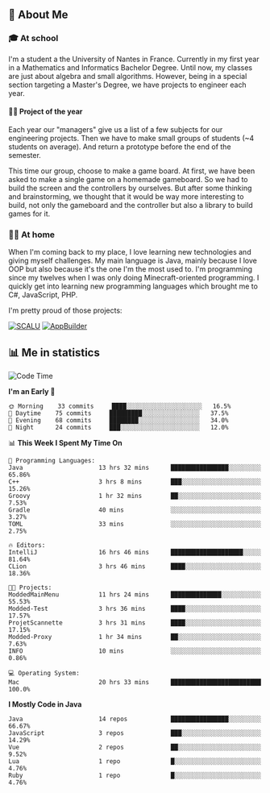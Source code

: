 ## 👀 About Me

### 🎓 At school

I'm a student a the University of Nantes in France. Currently in my first year in a Mathematics and Informatics Bachelor Degree. Until now, my classes are just about algebra and small algorithms. However, being in a special section targeting a Master's Degree, we have projects to engineer each year. 

#### 🔧🔬 Project of the year

Each year our "managers" give us a list of a few subjects for our engineering projects. Then we have to make small groups of students (~4 students on average). And return a prototype before the end of the semester.

This time our group, choose to make a game board. At first, we have been asked to make a single game on a homemade gameboard. So we had to build the screen and the controllers by ourselves. 
But after some thinking and brainstorming, we thought that it would be way more interesting to build, not only the gameboard and the controller but also a library to build games for it.

### 👨‍💻 At home

When I'm coming back to my place, I love learning new technologies and giving myself challenges. My main language is Java, mainly because I love OOP but also because it's the one I'm the most used to. I'm programming since my twelves when I was only doing Minecraft-oriented programming.  I quickly get into learning new programming languages which brought me to C#, JavaScript, PHP. 

I'm pretty proud of those projects:

[![SCALU](https://github-readme-stats.vercel.app/api/pin?username=renardfute&repo=SCALU)](https://github.com/renardfute/scalu)
[![AppBuilder](https://github-readme-stats.vercel.app/api/pin?username=pulsedev2&repo=AppBuilder)](https://github.com/pulsedev2/AppBuilder)

## 📊 Me in statistics
<!--START_SECTION:waka-->
![Code Time](http://img.shields.io/badge/Code%20Time-85%20hrs%2036%20mins-blue)

**I'm an Early 🐤** 

```text
🌞 Morning    33 commits     ████░░░░░░░░░░░░░░░░░░░░░   16.5% 
🌆 Daytime    75 commits     █████████░░░░░░░░░░░░░░░░   37.5% 
🌃 Evening    68 commits     ████████░░░░░░░░░░░░░░░░░   34.0% 
🌙 Night      24 commits     ███░░░░░░░░░░░░░░░░░░░░░░   12.0%

```


📊 **This Week I Spent My Time On** 

```text
💬 Programming Languages: 
Java                     13 hrs 32 mins      ████████████████░░░░░░░░░   65.86% 
C++                      3 hrs 8 mins        ███░░░░░░░░░░░░░░░░░░░░░░   15.26% 
Groovy                   1 hr 32 mins        ██░░░░░░░░░░░░░░░░░░░░░░░   7.53% 
Gradle                   40 mins             ░░░░░░░░░░░░░░░░░░░░░░░░░   3.27% 
TOML                     33 mins             ░░░░░░░░░░░░░░░░░░░░░░░░░   2.75%

🔥 Editors: 
IntelliJ                 16 hrs 46 mins      ████████████████████░░░░░   81.64% 
CLion                    3 hrs 46 mins       ████░░░░░░░░░░░░░░░░░░░░░   18.36%

🐱‍💻 Projects: 
ModdedMainMenu           11 hrs 24 mins      ██████████████░░░░░░░░░░░   55.53% 
Modded-Test              3 hrs 36 mins       ████░░░░░░░░░░░░░░░░░░░░░   17.57% 
ProjetScannette          3 hrs 31 mins       ████░░░░░░░░░░░░░░░░░░░░░   17.15% 
Modded-Proxy             1 hr 34 mins        ██░░░░░░░░░░░░░░░░░░░░░░░   7.63% 
INFO                     10 mins             ░░░░░░░░░░░░░░░░░░░░░░░░░   0.86%

💻 Operating System: 
Mac                      20 hrs 33 mins      █████████████████████████   100.0%

```

**I Mostly Code in Java** 

```text
Java                     14 repos            ████████████████░░░░░░░░░   66.67% 
JavaScript               3 repos             ███░░░░░░░░░░░░░░░░░░░░░░   14.29% 
Vue                      2 repos             ██░░░░░░░░░░░░░░░░░░░░░░░   9.52% 
Lua                      1 repo              █░░░░░░░░░░░░░░░░░░░░░░░░   4.76% 
Ruby                     1 repo              █░░░░░░░░░░░░░░░░░░░░░░░░   4.76%

```



<!--END_SECTION:waka-->

